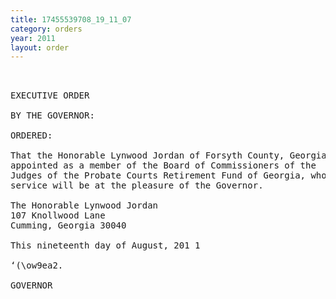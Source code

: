 ```yaml
---
title: 17455539708_19_11_07
category: orders
year: 2011
layout: order
---
```


<pre> 

EXECUTIVE ORDER

BY THE GOVERNOR:

ORDERED:

That the Honorable Lynwood Jordan of Forsyth County, Georgia, is
appointed as a member of the Board of Commissioners of the
Judges of the Probate Courts Retirement Fund of Georgia, whose
service will be at the pleasure of the Governor.

The Honorable Lynwood Jordan
107 Knollwood Lane
Cumming, Georgia 30040

This nineteenth day of August, 201 1

‘(\ow9ea2.

GOVERNOR

</pre>
